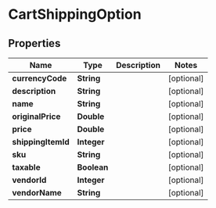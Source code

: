 
# CartShippingOption

## Properties
Name | Type | Description | Notes
------------ | ------------- | ------------- | -------------
**currencyCode** | **String** |  |  [optional]
**description** | **String** |  |  [optional]
**name** | **String** |  |  [optional]
**originalPrice** | **Double** |  |  [optional]
**price** | **Double** |  |  [optional]
**shippingItemId** | **Integer** |  |  [optional]
**sku** | **String** |  |  [optional]
**taxable** | **Boolean** |  |  [optional]
**vendorId** | **Integer** |  |  [optional]
**vendorName** | **String** |  |  [optional]



